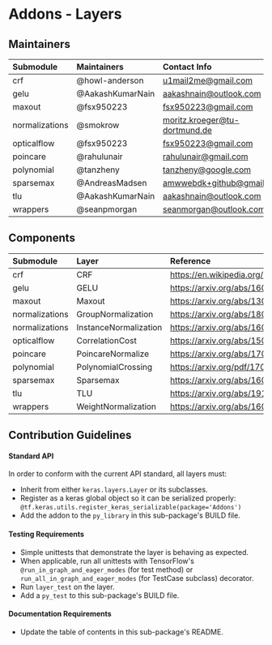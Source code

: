 # Addons - Layers

## Maintainers
| Submodule  |  Maintainers  | Contact Info   |
|:---------- |:----------- |:------------- |
| crf | @howl-anderson | u1mail2me@gmail.com |
| gelu       | @AakashKumarNain | aakashnain@outlook.com |
| maxout | @fsx950223 | fsx950223@gmail.com |
| normalizations | @smokrow | moritz.kroeger@tu-dortmund.de |
| opticalflow | @fsx950223 | fsx950223@gmail.com |
| poincare | @rahulunair | rahulunair@gmail.com  |
| polynomial     | @tanzheny        | tanzheny@google.com
| sparsemax | @AndreasMadsen | amwwebdk+github@gmail.com |
| tlu       | @AakashKumarNain | aakashnain@outlook.com |
| wrappers | @seanpmorgan | seanmorgan@outlook.com |

## Components
| Submodule  | Layer |  Reference  |
|:---------- |:----------- |:------------- |
| crf | CRF | https://en.wikipedia.org/wiki/Conditional_random_field |
| gelu   | GELU   | https://arxiv.org/abs/1606.08415 | 
| maxout | Maxout | https://arxiv.org/abs/1302.4389    |
| normalizations | GroupNormalization | https://arxiv.org/abs/1803.08494 |
| normalizations | InstanceNormalization | https://arxiv.org/abs/1607.08022 |
| opticalflow | CorrelationCost | https://arxiv.org/abs/1504.06852   |
| poincare | PoincareNormalize | https://arxiv.org/abs/1705.08039    |
| polynomial     | PolynomialCrossing    | https://arxiv.org/pdf/1708.05123 |
| sparsemax| Sparsemax | https://arxiv.org/abs/1602.02068 |
| tlu       | TLU | https://arxiv.org/abs/1911.09737  |
| wrappers | WeightNormalization | https://arxiv.org/abs/1602.07868 |

## Contribution Guidelines
#### Standard API
In order to conform with the current API standard, all layers
must:
 * Inherit from either `keras.layers.Layer` or its subclasses.
 * Register as a keras global object so it can be serialized properly: `@tf.keras.utils.register_keras_serializable(package='Addons')`
 * Add the addon to the `py_library` in this sub-package's BUILD file.

#### Testing Requirements
 * Simple unittests that demonstrate the layer is behaving as expected.
 * When applicable, run all unittests with TensorFlow's
   `@run_in_graph_and_eager_modes` (for test method)
   or `run_all_in_graph_and_eager_modes` (for TestCase subclass)
   decorator.
 * Run `layer_test` on the layer.
 * Add a `py_test` to this sub-package's BUILD file.

#### Documentation Requirements
 * Update the table of contents in this sub-package's README.
